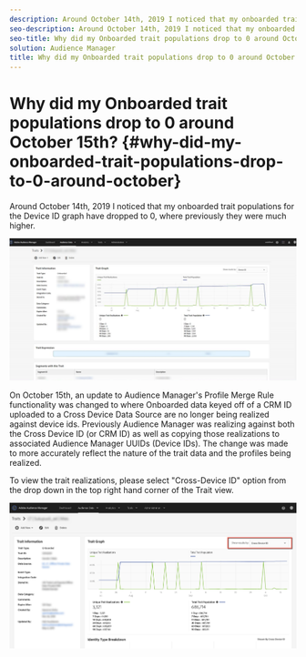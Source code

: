 ```yaml
---
description: Around October 14th, 2019 I noticed that my onboarded trait populations for the Device ID graph have dropped to 0, where previously they were much higher.
seo-description: Around October 14th, 2019 I noticed that my onboarded trait populations for the Device ID graph have dropped to 0, where previously they were much higher.
seo-title: Why did my Onboarded trait populations drop to 0 around October 15th?
solution: Audience Manager
title: Why did my Onboarded trait populations drop to 0 around October 15th?
---
```


# Why did my Onboarded trait populations drop to 0 around October 15th? {#why-did-my-onboarded-trait-populations-drop-to-0-around-october}

Around October 14th, 2019 I noticed that my onboarded trait populations for the Device ID graph have dropped to 0, where previously they were much higher.

![Image of Device ID drop](assets/device_id_populationdrop.png)

On October 15th, an update to Audience Manager's Profile Merge Rule functionality was changed to where Onboarded data keyed off of a CRM ID uploaded to a Cross Device Data Source are no longer being realized against device ids.  Previously Audience Manager was realizing against both the Cross Device ID (or CRM ID) as well as copying those realizations to associated Audience Manager UUIDs (Device IDs).  The change was made to more accurately reflect the nature of the trait data and the profiles being realized.

To view the trait realizations, please select "Cross-Device ID" option from the drop down in the top right hand corner of the Trait view.

![View Realizations by Cross-device ID](assets/deviceid-crossdevice.png)